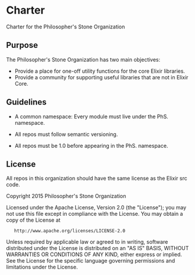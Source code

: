 # Charter
Charter for the Philosopher's Stone Organization

## Purpose
The Philosopher's Stone Organization has two main objectives: 

* Provide a place for one-off utility functions for the core Elixir libraries. 
* Provide a community for supporting useful libraries that are not in Elixir Core.

## Guidelines 

* A common namespace: 
  Every module must live under the PhS. namespace.

* All repos must follow semantic versioning.
* All repos must be 1.0 before appearing in the PhS. namespace. 

## License
All repos in this organization should have the same license as the Elixir src code. 

 Copyright 2015 Philosopher's Stone Organization

   Licensed under the Apache License, Version 2.0 (the "License");
   you may not use this file except in compliance with the License.
   You may obtain a copy of the License at

       http://www.apache.org/licenses/LICENSE-2.0

   Unless required by applicable law or agreed to in writing, software
   distributed under the License is distributed on an "AS IS" BASIS,
   WITHOUT WARRANTIES OR CONDITIONS OF ANY KIND, either express or implied.
   See the License for the specific language governing permissions and
   limitations under the License.

